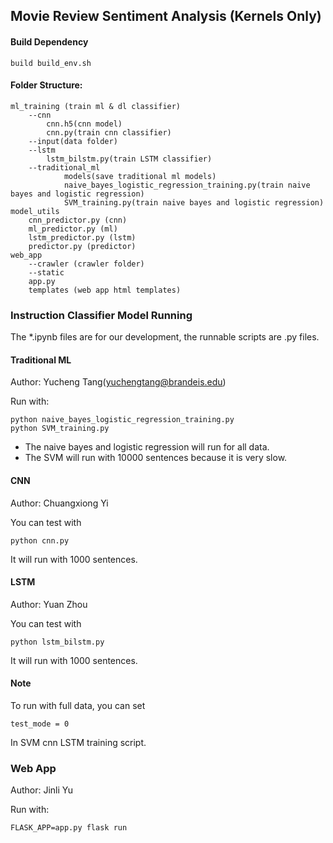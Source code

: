 ## Movie Review Sentiment Analysis (Kernels Only)

#### Build Dependency

```
build build_env.sh
```

#### Folder Structure:

```
ml_training (train ml & dl classifier)
	--cnn
	    cnn.h5(cnn model)
	    cnn.py(train cnn classifier)
	--input(data folder)
	--lstm
	    lstm_bilstm.py(train LSTM classifier)
	--traditional_ml
		    models(save traditional ml models)
		    naive_bayes_logistic_regression_training.py(train naive bayes and logistic regression)
		    SVM_training.py(train naive bayes and logistic regression)
model_utils
    cnn_predictor.py (cnn)
    ml_predictor.py (ml)
    lstm_predictor.py (lstm)
    predictor.py (predictor)
web_app
    --crawler (crawler folder)
    --static
    app.py
    templates (web app html templates)
```
### Instruction Classifier Model Running

The *.ipynb files are for our development, the runnable scripts are .py files.

#### Traditional ML 

Author: Yucheng Tang(yuchengtang@brandeis.edu)

Run with:

```
python naive_bayes_logistic_regression_training.py
python SVM_training.py
```

- The naive bayes and logistic regression will run for all data.
- The SVM will run with 10000 sentences because it is very slow.

#### CNN
Author: Chuangxiong Yi

You can test with 
```
python cnn.py
```

It will run with 1000 sentences.

#### LSTM
Author: Yuan Zhou

You can test with 
```
python lstm_bilstm.py
```

It will run with 1000 sentences.

#### Note

To run with full data, you can set

```
test_mode = 0
```
In SVM cnn LSTM training script.

### Web App

Author: Jinli Yu

Run with:

```
FLASK_APP=app.py flask run
```
